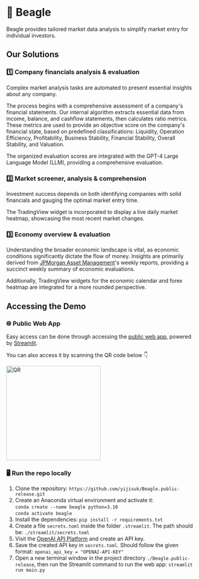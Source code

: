 # 🐶 Beagle
Beagle provides tailored market data analysis to simplify market entry for individual investors.

## Our Solutions
### 1️⃣ Company financials analysis & evaluation

Complex market analysis tasks are automated to present essential insights about any company.

The process begins with a comprehensive assessment of a company's financial statements. Our internal algorithm extracts essential data from income, balance, and cashflow statements, then calculates ratio metrics. These metrics are used to provide an objective score on the company's financial state, based on predefined classifications: Liquidity, Operation Efficiency, Profitability, Business Stability, Financial Stability, Overall Stability, and Valuation.

The organized evaluation scores are integrated with the GPT-4 Large Language Model (LLM), providing a comprehensive evaluation.

### 2️⃣ Market screener, analysis & comprehension

Investment success depends on both identifying companies with solid financials and gauging the optimal market entry time. 

The TradingView widget is incorporated to display a live daily market heatmap, showcasing the most recent market changes.
  
### 3️⃣ Economy overview & evaluation

Understanding the broader economic landscape is vital, as economic conditions significantly dictate the flow of money. Insights are primarily derived from [JPMorgan Asset Management](https://am.jpmorgan.com/us/en/asset-management/adv/insights/market-insights/market-updates/economic-update/)'s weekly reports, providing a succinct weekly summary of economic evaluations. 

Additionally, TradingView widgets for the economic calendar and forex heatmap are integrated for a more rounded perspective.

## Accessing the Demo
### 🌐 Public Web App

Easy access can be done through accessing the [public web app](), powered by [Streamlit](https://streamlit.io/). 

You can also access it by scanning the QR code below 👇

<img src="" alt="QR" width="250" height="250"/>

### 🖥️ Run the repo locally
1. Clone the repository: ```https://github.com/yijisuk/Beagle.public-release.git```
2. Create an Anaconda virtual environment and activate it: <br>```conda create --name beagle python=3.10``` <br>```conda activate beagle```
3. Install the dependencies: ```pip install -r requirements.txt```
4. Create a file ```secrets.toml``` inside the folder ```.streamlit```. The path should be: ```./streamlit/secrets.toml```
5. Visit the [OpenAI API Platform](https://platform.openai.com/) and create an API key.
6. Save the created API key in ```secrets.toml```. Should follow the given format: ```openai_api_key = "OPENAI-API-KEY"```
7. Open a new terminal window in the project directory ```./Beagle.public-release```, then run the Streamlit command to run the web app: ```streamlit run main.py```
